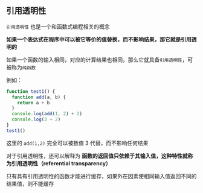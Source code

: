 ## 引用透明性

`引用透明性` 也是一个和函数式编程相关的概念

**如果一个表达式在程序中可以被它等价的值替换，而不影响结果，那它就是引用透明的**

如果一个函数的输入相同，对应的计算结果也相同，那么它就具备`引用透明性`，可被称为`纯函数`

例如：

```js
function test1() {
  function add(a, b) {
    return a + b
  }
  console.log(add(1, 2) + 2)
  console.log(3 + 2)
}
test1()
```

这里的 `add(1,2)` 完全可以被数值 3 代替，而不影响任何结果

对于引用透明性，还可以解释为 **函数的返回值只依赖于其输入值，这种特性就称为引用透明性（referential transparency）**

只有具有引用透明性的函数才能进行缓存，如果外在因素使相同输入值返回不同的结果值，则不能缓存
